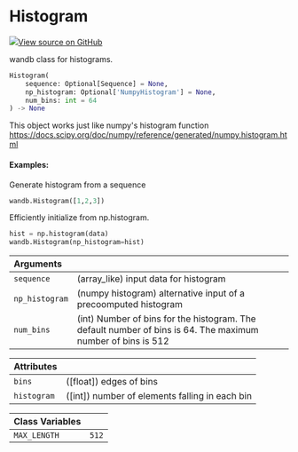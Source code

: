 # Histogram



[![](https://www.tensorflow.org/images/GitHub-Mark-32px.png)View source on GitHub](https://www.github.com/wandb/client/tree/v0.12.0/wandb/sdk/data_types.py#L336-L413)



wandb class for histograms.

```python
Histogram(
    sequence: Optional[Sequence] = None,
    np_histogram: Optional['NumpyHistogram'] = None,
    num_bins: int = 64
) -> None
```




This object works just like numpy's histogram function
https://docs.scipy.org/doc/numpy/reference/generated/numpy.histogram.html

#### Examples:

Generate histogram from a sequence
```python
wandb.Histogram([1,2,3])
```

Efficiently initialize from np.histogram.
```python
hist = np.histogram(data)
wandb.Histogram(np_histogram=hist)
```



| Arguments |  |
| :--- | :--- |
|  `sequence` |  (array_like) input data for histogram |
|  `np_histogram` |  (numpy histogram) alternative input of a precoomputed histogram |
|  `num_bins` |  (int) Number of bins for the histogram. The default number of bins is 64. The maximum number of bins is 512 |





| Attributes |  |
| :--- | :--- |
|  `bins` |  ([float]) edges of bins |
|  `histogram` |  ([int]) number of elements falling in each bin |





| Class Variables |  |
| :--- | :--- |
|  `MAX_LENGTH`<a id="MAX_LENGTH"></a> |  `512` |

